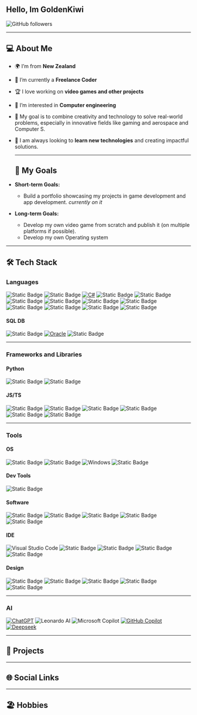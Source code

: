 ## Hello, Im GoldenKiwi

  ![GitHub followers](https://img.shields.io/github/followers/GoldenDev20?style=plastic&label=Folow%20me)

---

## 💻 About Me

- 🌍 I’m from **New Zealand**
- 💼 I’m currently a **Freelance Coder**
- 🏆 I love working on **video games and other projects**
- 🔭 I’m interested in **Computer engineering**
- 🎯 My goal is to combine creativity and technology to solve real-world problems, especially in innovative fields like gaming and aerospace and Computer S.
- 🧠 I am always looking to **learn new technologies** and creating impactful solutions.

  ---

  ## 🚀 My Goals

- **Short-term Goals:**
  - Build a portfolio showcasing my projects in game development and app development. *currently on it*
- **Long-term Goals:**
  - Develop my own video game from scratch and publish it (on multiple platforms if possible).
  - Develop my own Operating system
 
---
## 🛠️ Tech Stack

### Languages
![Static Badge](https://img.shields.io/badge/c-%2300599C?style=plastic&logo=c&logoColor=white&logoSize=auto)
![Static Badge](https://img.shields.io/badge/C%2B%2B-%2300599C?style=plastic&logo=cplusplus&logoColor=white&logoSize=auto)
[![C#](https://custom-icon-badges.demolab.com/badge/C%23-%23239120.svg?logo=cshrp&logoColor=white)](#)
![Static Badge](https://img.shields.io/badge/css-%23663399?style=plastic&logo=css&logoColor=white&logoSize=auto)
![Static Badge](https://img.shields.io/badge/HTML-%23E34F26?style=plastic&logo=html5&logoColor=white&logoSize=auto)
![Static Badge](https://img.shields.io/badge/JAVA-%23F78C40?style=plastic&logo=openjdk&logoColor=white&logoSize=auto)
![Static Badge](https://img.shields.io/badge/JavaScript-%23F7DF1E?style=plastic&logo=javascript&logoColor=white&logoSize=auto)
![Static Badge](https://img.shields.io/badge/JSON-%23000000?style=plastic&logo=json&logoColor=white&logoSize=auto)
![Static Badge](https://img.shields.io/badge/LUA-%23000080?style=plastic&logo=lua&logoColor=white&logoSize=auto)
![Static Badge](https://img.shields.io/badge/Markdown-%23000000?style=plastic&logo=markdown&logoColor=white&logoSize=auto)
![Static Badge](https://img.shields.io/badge/Python-%233776AB?style=plastic&logo=python&logoColor=white&logoSize=auto)
![Static Badge](https://img.shields.io/badge/TypeScript-%233178C6?style=plastic&logo=typescript&logoColor=white&logoSize=auto)
![Static Badge](https://img.shields.io/badge/XML-%23005FAD?style=plastic&logo=xml&logoColor=white&logoSize=auto)

#### SQL DB
![Static Badge](https://img.shields.io/badge/MySQL-%234479A1?style=plastic&logo=mysql&logoColor=white&logoSize=auto)
[![Oracle](https://custom-icon-badges.demolab.com/badge/Oracle-F80000?logo=oracle&logoColor=fff)](#)
![Static Badge](https://img.shields.io/badge/SQLite-%23003B57?style=plastic&logo=sqlite&logoColor=white&logoSize=auto)

---
### Frameworks and Libraries
#### Python
![Static Badge](https://img.shields.io/badge/NumPy-%23013243?style=plastic&logo=numpy&logoColor=white&logoSize=auto)
![Static Badge](https://img.shields.io/badge/pandas-%23150458?style=plastic&logo=pandas&logoColor=white&logoSize=auto)
#### JS/TS
![Static Badge](https://img.shields.io/badge/Express.js-%23000000?style=plastic&logo=express&logoColor=white&logoSize=auto)
![Static Badge](https://img.shields.io/badge/FastAPI-%23009688?style=plastic&logo=fastapi&logoColor=white&logoSize=auto)
![Static Badge](https://img.shields.io/badge/Next.js-%23000000?style=plastic&logo=nextdotjs&logoColor=white&logoSize=auto)
![Static Badge](https://img.shields.io/badge/Node.js-%235FA04E?style=plastic&logo=nodedotjs&logoColor=white&logoSize=auto)
![Static Badge](https://img.shields.io/badge/React-%2361DAFB?style=plastic&logo=react&logoColor=white&logoSize=auto)
![Static Badge](https://img.shields.io/badge/Tailwind_CSS-%2306B6D4?style=plastic&logo=tailwindcss&logoColor=white&logoSize=auto)

---

### Tools
#### OS
![Static Badge](https://img.shields.io/badge/Debian-%23A81D33?style=plastic&logo=debian&logoColor=white&logoSize=auto)
![Static Badge](https://img.shields.io/badge/Ubuntu-%23E95420?style=plastic&logo=ubuntu&logoColor=white&logoSize=auto)
![Windows](https://custom-icon-badges.demolab.com/badge/Windows-0078D6?logo=windows11&logoColor=white)
![Static Badge](https://img.shields.io/badge/Kali-%23557C94?style=plastic&logo=kalilinux&logoColor=white&logoSize=auto)

#### Dev Tools
![Static Badge](https://img.shields.io/badge/Git-%23F05032?style=plastic&logo=git&logoColor=white&logoSize=auto)


#### Software
![Static Badge](https://img.shields.io/badge/Canva-%2300C4CC?style=plastic&logo=canva&logoColor=white&logoSize=auto)
![Static Badge](https://img.shields.io/badge/Davinci_Resolve-%23233A51?style=plastic&logo=davinciresolve&logoColor=white&logoSize=auto)
![Static Badge](https://img.shields.io/badge/Vercel-%23000000?style=plastic&logo=vercel&logoColor=white&logoSize=auto)
![Static Badge](https://img.shields.io/badge/Unreal_Engine-%230E1128?style=plastic&logo=unrealengine&logoColor=white&logoSize=auto)
![Static Badge](https://img.shields.io/badge/Unity-%23FFFFFF?style=plastic&logo=unity&logoColor=white&logoSize=auto)


#### IDE
![Visual Studio Code](https://custom-icon-badges.demolab.com/badge/Visual%20Studio%20Code-0078d7.svg?logo=vsc&logoColor=white)
![Static Badge](https://img.shields.io/badge/Eclipse-%232C2255?style=plastic&logo=eclipseide&logoColor=white&logoSize=auto)
![Static Badge](https://img.shields.io/badge/IntellJ_IDEA-%23000000?style=plastic&logo=intellijidea&logoColor=white&logoSize=auto)
![Static Badge](https://img.shields.io/badge/NetBeans-%231B6AC6?style=plastic&logo=apachenetbeanside&logoColor=white&logoSize=auto)
![Static Badge](https://img.shields.io/badge/Notepad%2B%2B-%2390E59A?style=plastic&logo=notepadplusplus&logoColor=white&logoSize=auto)

#### Design
![Static Badge](https://img.shields.io/badge/Blender-%23E87D0D?style=plastic&logo=blender&logoColor=white&logoSize=auto)
![Static Badge](https://img.shields.io/badge/Canva-%2300C4CC?style=plastic&logo=canva&logoColor=white&logoSize=auto)
![Static Badge](https://img.shields.io/badge/GIMP-%238C8073?style=plastic&logo=gimp&logoColor=white&logoSize=auto)
![Static Badge](https://img.shields.io/badge/SketchUp-%23005F9E?style=plastic&logo=sketchup&logoColor=white&logoSize=auto)
![Static Badge](https://img.shields.io/badge/SketchFab-%231CAAD9?style=plastic&logo=sketchfab&logoColor=white&logoSize=auto)


---

### AI
[![ChatGPT](https://img.shields.io/badge/ChatGPT-74aa9c?logo=openai&logoColor=white)](#)
![Leonardo AI](https://img.shields.io/badge/Leonardo%20AI-FFB13B?style=flat&logo=leonardo-ai&logoColor=black)
![Microsoft Copilot](https://img.shields.io/badge/Microsoft%20Copilot-0078D4?style=flat&logo=microsoft&logoColor=white)
[![GitHub Copilot](https://img.shields.io/badge/GitHub%20Copilot-000?logo=githubcopilot&logoColor=fff)](#)
[![Deepseek](https://custom-icon-badges.demolab.com/badge/Deepseek-4D6BFF?logo=deepseek&logoColor=fff)](#)

---

## 🚀 Projects

---
<!--
## 📊 Github Stats

---

## Wakatime Stats

---
-->
## 🌐 Social Links

---

## 🏖️ Hobbies

